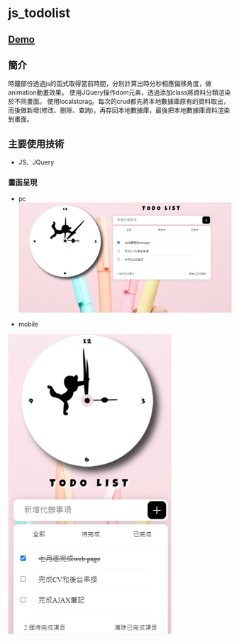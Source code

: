 # js_todolist


## [Demo](https://a120220ms25.github.io/js_todolist/)


## 簡介
時鐘部份透過js的函式取得當前時間，分別計算出時分秒相應偏移角度，做animation動畫效果。
使用JQuery操作dom元素，透過添加class將資料分類渲染於不同畫面。
使用localstorag。每次的crud都先將本地數據庫原有的資料取出，而後做新增(修改、刪除、查詢)，再存回本地數據庫，最後把本地數據庫資料渲染到畫面。


## 主要使用技術
* JS、JQuery

### 畫面呈現
* pc
![image](https://github.com/a120220ms25/pic/blob/master/js_todolist_pc.jpg?raw=true)


* mobile

![image](https://github.com/a120220ms25/pic/blob/master/js_todolist_moblie.jpg?raw=true)
